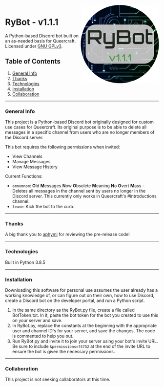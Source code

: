 <img src="https://github.com/ASMRyan/RyBot/blob/1.1.1/icon/icon.png" align="right" alt="Logo" title="Logo" width="256" height="256" />

# RyBot - v1.1.1

A Python-based Discord bot built on an as-needed basis for Queercraft.
Licensed under [GNU GPLv3](https://github.com/ASMRyan/RyBot/blob/1.1.1/LICENSE).

## Table of Contents
1. [General Info](#general-info)
2. [Thanks](#thanks)
3. [Technologies](#technologies)
4. [Installation](#installation)
5. [Collaboration](#collaboration)
***
### General Info

This project is a Python-based Discord bot originally designed for custom use cases for Queercraft. Its original purpose is to be able to delete all messages in a specific channel from users who are no longer members of the Discord server. 

This bot requires the following permissions when invited:
* View Channels
* Manage Messages
* View Message History

Current Functions:
* `omnomnom`: **O**ld **M**essages **N**ow **O**bsolete **M**eaning **N**o **O**vert **M**ass - Deletes all messages in the channel sent by users no longer in the Discord server. This currently only works in Queercraft's #introductions channel.
* `leave`: Kick the bot to the curb.
***
### Thanks
A big thank you to [aphymi](https://github.com/aphymi) for reviewing the pre-release code!
***
### Technologies

Built in Python 3.8.5
***
### Installation

Downloading this software for personal use assumes the user already has a working knowledge of, or can figure out on their own, how to use Discord, create a Discord bot on the developer portal, and run a Python script.
1. In the same directory as the RyBot.py file, create a file called BotToken.txt. In it, paste the bot token for the bot you created to use this on your server and save.
2. In RyBot.py, replace the constants at the beginning with the appropriate user and channel ID's for your server, and save the changes. The code is commented to help you out.
3. Run RyBot.py and invite it to join your server using your bot's invite URL. Be sure to include `&permissions=74752` at the end of the invite URL to ensure the bot is given the necessary permissions.
***
### Collaboration

This project is not seeking collaborators at this time.

